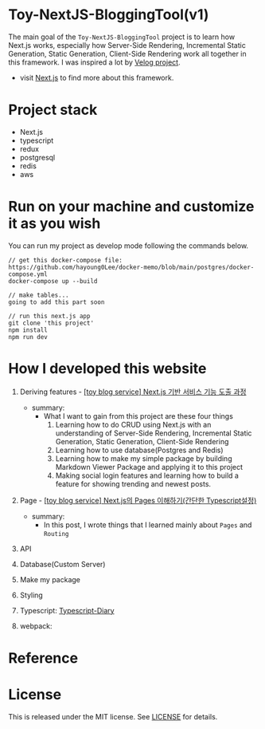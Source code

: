 # Toy-NextJS-BloggingTool(v1)

The main goal of the `Toy-NextJS-BloggingTool` project is to learn how Next.js works, especially how Server-Side Rendering, Incremental Static Generation, Static Generation, Client-Side Rendering work all together in this framework. I was inspired a lot by [Velog project](https://github.com/velopert/velog).

- visit [Next.js](https://nextjs.org) to find more about this framework.

# Project stack

- Next.js
- typescript
- redux
- postgresql
- redis
- aws

# Run on your machine and customize it as you wish

You can run my project as develop mode following the commands below.

```
// get this docker-compose file: https://github.com/hayoung0Lee/docker-memo/blob/main/postgres/docker-compose.yml
docker-compose up --build

// make tables...
going to add this part soon

// run this next.js app
git clone 'this project'
npm install
npm run dev
```

# How I developed this website

1. Deriving features - [[toy blog service] Next.js 기반 서비스 기능 도출 과정](https://mytutorials.tistory.com/341)
   - summary:
     - What I want to gain from this project are these four things
       1. Learning how to do CRUD using Next.js with an understanding of Server-Side Rendering, Incremental Static Generation, Static Generation, Client-Side Rendering
       2. Learning how to use database(Postgres and Redis)
       3. Learning how to make my simple package by building Markdown Viewer Package and applying it to this project
       4. Making social login features and learning how to build a feature for showing trending and newest posts.
2. Page - [[toy blog service] Next.js의 Pages 이해하기(간단한 Typescript설정)](https://mytutorials.tistory.com/342)

   - summary:
     - In this post, I wrote things that I learned mainly about `Pages` and `Routing`

3. API
4. Database(Custom Server)
5. Make my package
6. Styling
7. Typescript: [Typescript-Diary](https://github.com/hayoung0Lee/Typescript-Diary)
8. webpack:

<!-- 8. Authentication
1. Database
2. Redis
3.  CRUD
4.  Throttle, Debounce
5.  Deploy with AWS -->

# Reference

# License

This is released under the MIT license. See [LICENSE](LICENSE) for details.
